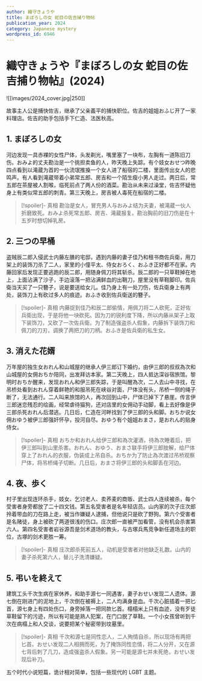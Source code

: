 ```yaml
---
author: 織守きょうや
title: まぼろしの女 蛇目の佐吉捕り物帖
publication_year: 2024
category: Japanese mystery
wordpress_id: 6946
---
```


# 織守きょうや『まぼろしの女 蛇目の佐吉捕り物帖』(2024)

![[images/2024_cover.jpg|250]]

故事主人公是捕快佐吉，继承了父亲義平的捕快职位。佐吉的姐姐おふじ开了一家料理店。佐吉的助手包括手下仁造、法医秋高。

## 1. まぼろしの女

河边发现一具赤裸的女性尸体，头发剃光，嘴里塞了一块布，左胸有一道陈旧刀伤。おみよ的丈夫勘治是一个挑担卖鱼的人，昨天晚上失踪。有个妓女おせつ昨晚四点看到以滝蔵为首的一伙流氓推搡一个女人进了船宿的二楼，里面传出女人的悲鸣声。有人看到滝蔵带着小弟常五郎、房吉和一个陌生瘦小男人走过。两日后，常五郎在茶屋被人割喉，临死前点了两人份的酒菜。勘治从未来过澡堂，佐吉怀疑他身上有类似常五郎的刺青。第三天晚上，房吉被人毒死在船宿的二楼。

> [!spoiler]- 真相
> 勘治是女人，冒充男人与おみよ结为夫妻，被滝蔵一伙人折磨致死。おみよ杀死常五郎、房吉、滝蔵报复。勘治胸前的旧刀伤是在十五岁时想切掉乳房。

## 2. 三つの早桶

盗贼辰二郎入侵武士内藤左膳的宅邸，遇到内藤的妻子佳乃和租书商佐兵衛，用刀架上的装饰刀杀了二人，家里的小僮平太、侍女おろく、おふき正好都不在家。内藤回家后发现正要逃跑的辰二郎，用随身佩刀将其斩杀。辰二郎的一只草鞋掉在地上，上面沾满了沙子，手边滚落一把沾满鲜血的出鞘刀，屋里没有草鞋脚印。佐兵衛当天买了一只簪子，说是要送给女儿。佳乃身上有一处刀伤，佐兵衛身上有两处，装饰刀上有砍过多人的痕迹。おふき收到佐兵衛送的簪子。

> [!spoiler]- 真相
> 内藤捉到佳乃和辰二郎偷情，用佩刀将二人砍死，正好佐兵衛出现，于是将他一块砍死。因为刀的锐利度下降，所以内藤从架子上取下装饰刀，又砍了一次佐兵衛。为了制造强盗杀人假象，内藤拆下装饰刀和佩刀的刀刃，调换了两把刀的刀柄。おふき是佐兵衛的私生女。

## 3. 消えた花婿

万年屋的独生女おれん和山城屋的继承人伊三郎订下婚约，由伊三郎的叔叔為次和山城屋的女佣おちか陪同，出发拜访本家。第二天晚上，四人抵达深谷宿旅馆。黎明时おちか醒来，发现おれん和伊三郎失踪，于是叫醒為次，二人去山中寻找，在吊桥处看到おれん穿着鲜艳的和服吊死在峡谷对面，尸体没有头，吊桥一侧的绳子断了，无法通行。二人叫来旅馆的人，再次回到山中，尸体已掉下了悬崖。传言伊三郎迷恋残忍的绘画，经常虐待猫狗，还对店里的女佣动手动脚，看上去好像是伊三郎杀死おれん后潜逃。几日后，仁造在河畔找到了伊三郎的头和脚。おちか说女佣おゆう被伊三郎强奸怀孕，投河自尽。おゆう有个姐姐おまさ，是おれん的贴身侍女。

> [!spoiler]- 真相
> おちか和おれん给伊三郎和為次灌酒，待為次睡着后，把伊三郎叫到山里杀害。おれん、おゆう、おまさ联手将伊三郎肢解，给尸体穿上了おれん的衣服，伪装成上吊自杀。おちか为了防止為次渡过吊桥观察尸体，将吊桥绳子切断。几日后，おまさ将伊三郎的头和脚丢在河边。

## 4. 夜、歩く

村子里出现连环杀手，妓女、乞讨老人、卖荞麦的商贩、武士四人连续被杀，每个受害者身旁都放了二十四文钱。第五名受害者是名年轻店员。山内家的次子庄次郎拎着带血的刀在路上走，被当作嫌疑人逮捕，但他说只是砍了野狗。第六个受害者是名赌徒，身上被砍了两道很浅的伤口。庄次郎一直被严加看管，没有机会杀害第六人。第四名受害者岩谷源吾是剑术道场的教头，与古塚兵馬竞争新任道场主的职位，古塚的剑术更胜一筹。

> [!spoiler]- 真相
> 庄次郎杀死前五人，动机是受害者对他缺乏礼数。山内的妻子杀死第六人，替儿子洗清嫌疑。

## 5. 弔いを終えて

建筑工头千次生病在家休养，和助手源七一同遇害，妻子おせい发现二人遗体。源七倒在刚进门的泥地上，千次倒在被褥上，二人均满身是血。千次心脏插着一把匕首，源七身上有四处伤口，身旁掉落一把同款匕首。榻榻米上只有血迹，没有歹徒草鞋留下的污迹，所以有可能是熟人犯案，在门口脱了草鞋。一个小女孩曾听到千次在病榻上和人交谈，说要把某个秘密带到坟墓里。

> [!spoiler]- 真相
> 千次和源七是同性恋人，二人殉情自杀，所以现场有两把匕首。おせい发现二人相拥而死，为了掩饰同性恋情，将二人分开，又在源七背后刺了几刀，造成强盗杀人假象。另一可能是源七并未死绝，おせい发现后补刀。

五个时代小说短篇，诡计相对简单，包括一些现代的 LGBT 主题。
